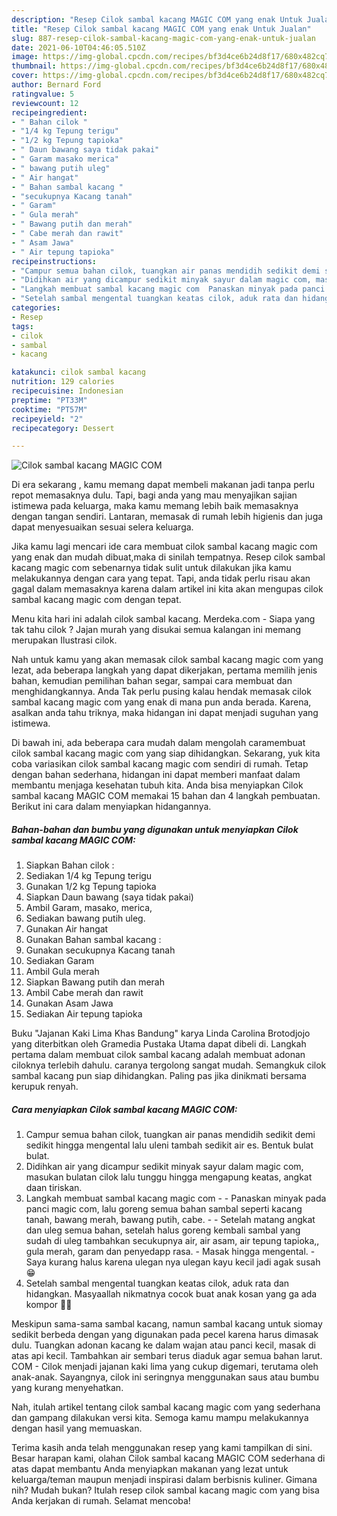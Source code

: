 ```yaml
---
description: "Resep Cilok sambal kacang MAGIC COM yang enak Untuk Jualan"
title: "Resep Cilok sambal kacang MAGIC COM yang enak Untuk Jualan"
slug: 887-resep-cilok-sambal-kacang-magic-com-yang-enak-untuk-jualan
date: 2021-06-10T04:46:05.510Z
image: https://img-global.cpcdn.com/recipes/bf3d4ce6b24d8f17/680x482cq70/cilok-sambal-kacang-magic-com-foto-resep-utama.jpg
thumbnail: https://img-global.cpcdn.com/recipes/bf3d4ce6b24d8f17/680x482cq70/cilok-sambal-kacang-magic-com-foto-resep-utama.jpg
cover: https://img-global.cpcdn.com/recipes/bf3d4ce6b24d8f17/680x482cq70/cilok-sambal-kacang-magic-com-foto-resep-utama.jpg
author: Bernard Ford
ratingvalue: 5
reviewcount: 12
recipeingredient:
- " Bahan cilok "
- "1/4 kg Tepung terigu"
- "1/2 kg Tepung tapioka"
- " Daun bawang saya tidak pakai"
- " Garam masako merica"
- " bawang putih uleg"
- " Air hangat"
- " Bahan sambal kacang "
- "secukupnya Kacang tanah"
- " Garam"
- " Gula merah"
- " Bawang putih dan merah"
- " Cabe merah dan rawit"
- " Asam Jawa"
- " Air tepung tapioka"
recipeinstructions:
- "Campur semua bahan cilok, tuangkan air panas mendidih sedikit demi sedikit hingga mengental lalu uleni tambah sedikit air es. Bentuk bulat bulat."
- "Didihkan air yang dicampur sedikit minyak sayur dalam magic com, masukan bulatan cilok lalu tunggu hingga mengapung keatas, angkat daan tiriskan."
- "Langkah membuat sambal kacang magic com  Panaskan minyak pada panci magic com, lalu goreng semua bahan sambal seperti kacang tanah, bawang merah, bawang putih, cabe.   Setelah matang angkat dan uleg semua bahan, setelah halus goreng kembali sambal yang sudah di uleg tambahkan secukupnya air, air asam, air tepung tapioka,, gula merah, garam dan penyedapp rasa.  Masak hingga mengental.  Saya kurang halus karena ulegan nya ulegan kayu kecil jadi agak susah 😁"
- "Setelah sambal mengental tuangkan keatas cilok, aduk rata dan hidangkan. Masyaallah nikmatnya cocok buat anak kosan yang ga ada kompor 🤤😍"
categories:
- Resep
tags:
- cilok
- sambal
- kacang

katakunci: cilok sambal kacang 
nutrition: 129 calories
recipecuisine: Indonesian
preptime: "PT33M"
cooktime: "PT57M"
recipeyield: "2"
recipecategory: Dessert

---
```



![Cilok sambal kacang MAGIC COM](https://img-global.cpcdn.com/recipes/bf3d4ce6b24d8f17/680x482cq70/cilok-sambal-kacang-magic-com-foto-resep-utama.jpg)

Di era  sekarang , kamu memang dapat membeli makanan jadi tanpa perlu repot memasaknya dulu. Tapi, bagi anda yang mau menyajikan sajian istimewa pada keluarga, maka kamu memang lebih baik memasaknya dengan tangan sendiri. Lantaran, memasak di rumah lebih higienis dan juga dapat menyesuaikan sesuai selera keluarga.

Jika kamu lagi mencari ide cara membuat cilok sambal kacang magic com yang enak dan mudah dibuat,maka di sinilah tempatnya. Resep cilok sambal kacang magic com  sebenarnya tidak sulit untuk dilakukan jika kamu melakukannya dengan cara yang tepat. Tapi, anda tidak perlu risau akan gagal dalam memasaknya 
karena dalam artikel ini kita akan mengupas cilok sambal kacang magic com dengan tepat.  

Menu kita hari ini adalah cilok sambal kacang. Merdeka.com - Siapa yang tak tahu cilok ? Jajan murah yang disukai semua kalangan ini memang merupakan Ilustrasi cilok.

Nah untuk kamu yang akan memasak cilok sambal kacang magic com yang lezat, ada beberapa langkah yang dapat dikerjakan, pertama memilih jenis bahan, kemudian pemilihan bahan segar, sampai cara membuat dan menghidangkannya. Anda Tak perlu pusing kalau hendak memasak cilok sambal kacang magic com yang enak di mana pun anda berada. Karena, asalkan anda  tahu triknya, maka hidangan ini dapat menjadi suguhan yang istimewa.

Di bawah ini, ada beberapa cara mudah dalam mengolah caramembuat cilok sambal kacang magic com yang siap dihidangkan. Sekarang, yuk kita coba variasikan cilok sambal kacang magic com sendiri di rumah. Tetap dengan bahan sederhana, hidangan ini dapat memberi manfaat dalam membantu menjaga kesehatan tubuh kita. Anda bisa menyiapkan Cilok sambal kacang MAGIC COM memakai 15 bahan dan 4 langkah pembuatan. Berikut ini cara dalam menyiapkan hidangannya.

<!--inarticleads1-->

##### Bahan-bahan dan bumbu yang digunakan untuk menyiapkan Cilok sambal kacang MAGIC COM:

1. Siapkan  Bahan cilok :
1. Sediakan 1/4 kg Tepung terigu
1. Gunakan 1/2 kg Tepung tapioka
1. Siapkan  Daun bawang (saya tidak pakai)
1. Ambil  Garam, masako, merica,
1. Sediakan  bawang putih uleg.
1. Gunakan  Air hangat
1. Gunakan  Bahan sambal kacang :
1. Gunakan secukupnya Kacang tanah
1. Sediakan  Garam
1. Ambil  Gula merah
1. Siapkan  Bawang putih dan merah
1. Ambil  Cabe merah dan rawit
1. Gunakan  Asam Jawa
1. Sediakan  Air tepung tapioka


Buku &#34;Jajanan Kaki Lima Khas Bandung&#34; karya Linda Carolina Brotodjojo yang diterbitkan oleh Gramedia Pustaka Utama dapat dibeli di. Langkah pertama dalam membuat cilok sambal kacang adalah membuat adonan ciloknya terlebih dahulu. caranya tergolong sangat mudah. Semangkuk cilok sambal kacang pun siap dihidangkan. Paling pas jika dinikmati bersama kerupuk renyah. 

<!--inarticleads2-->

##### Cara menyiapkan Cilok sambal kacang MAGIC COM:

1. Campur semua bahan cilok, tuangkan air panas mendidih sedikit demi sedikit hingga mengental lalu uleni tambah sedikit air es. Bentuk bulat bulat.
1. Didihkan air yang dicampur sedikit minyak sayur dalam magic com, masukan bulatan cilok lalu tunggu hingga mengapung keatas, angkat daan tiriskan.
1. Langkah membuat sambal kacang magic com -  - Panaskan minyak pada panci magic com, lalu goreng semua bahan sambal seperti kacang tanah, bawang merah, bawang putih, cabe.  -  - Setelah matang angkat dan uleg semua bahan, setelah halus goreng kembali sambal yang sudah di uleg tambahkan secukupnya air, air asam, air tepung tapioka,, gula merah, garam dan penyedapp rasa.  - Masak hingga mengental.  - Saya kurang halus karena ulegan nya ulegan kayu kecil jadi agak susah 😁
1. Setelah sambal mengental tuangkan keatas cilok, aduk rata dan hidangkan. Masyaallah nikmatnya cocok buat anak kosan yang ga ada kompor 🤤😍


Meskipun sama-sama sambal kacang, namun sambal kacang untuk siomay sedikit berbeda dengan yang digunakan pada pecel karena harus dimasak dulu. Tuangkan adonan kacang ke dalam wajan atau panci kecil, masak di atas api kecil. Tambahkan air sembari terus diaduk agar semua bahan larut. COM - Cilok menjadi jajanan kaki lima yang cukup digemari, terutama oleh anak-anak. Sayangnya, cilok ini seringnya menggunakan saus atau bumbu yang kurang menyehatkan. 

Nah, itulah artikel tentang  cilok sambal kacang magic com  yang sederhana dan gampang dilakukan versi kita. Semoga kamu mampu melakukannya dengan hasil yang memuaskan. 

Terima kasih anda telah menggunakan resep yang kami tampilkan di sini. Besar harapan kami, olahan  Cilok sambal kacang MAGIC COM sederhana di atas dapat membantu Anda menyiapkan makanan yang lezat untuk keluarga/teman maupun menjadi inspirasi dalam berbisnis kuliner. Gimana nih? Mudah bukan? Itulah resep cilok sambal kacang magic com yang bisa Anda kerjakan di rumah. Selamat mencoba!

